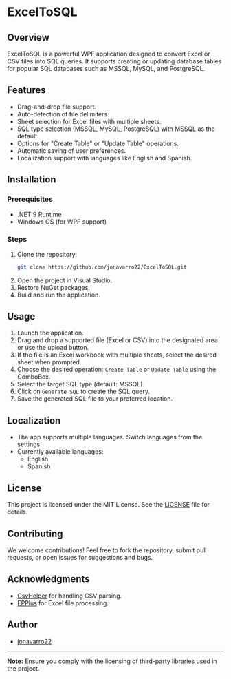 # ExcelToSQL

## Overview
ExcelToSQL is a powerful WPF application designed to convert Excel or CSV files into SQL queries. It supports creating or updating database tables for popular SQL databases such as MSSQL, MySQL, and PostgreSQL.

## Features
- Drag-and-drop file support.
- Auto-detection of file delimiters.
- Sheet selection for Excel files with multiple sheets.
- SQL type selection (MSSQL, MySQL, PostgreSQL) with MSSQL as the default.
- Options for "Create Table" or "Update Table" operations.
- Automatic saving of user preferences.
- Localization support with languages like English and Spanish.

## Installation

### Prerequisites
- .NET 9 Runtime
- Windows OS (for WPF support)

### Steps
1. Clone the repository:
    ```bash
    git clone https://github.com/jonavarro22/ExcelToSQL.git
    ```
2. Open the project in Visual Studio.
3. Restore NuGet packages.
4. Build and run the application.

## Usage
1. Launch the application.
2. Drag and drop a supported file (Excel or CSV) into the designated area or use the upload button.
3. If the file is an Excel workbook with multiple sheets, select the desired sheet when prompted.
4. Choose the desired operation: `Create Table` or `Update Table` using the ComboBox.
5. Select the target SQL type (default: MSSQL).
6. Click on `Generate SQL` to create the SQL query.
7. Save the generated SQL file to your preferred location.

## Localization
- The app supports multiple languages. Switch languages from the settings.
- Currently available languages:
  - English
  - Spanish

## License
This project is licensed under the MIT License. See the [LICENSE](LICENSE.txt) file for details.

## Contributing
We welcome contributions! Feel free to fork the repository, submit pull requests, or open issues for suggestions and bugs.

## Acknowledgments
- [CsvHelper](https://joshclose.github.io/CsvHelper/) for handling CSV parsing.
- [EPPlus](https://github.com/EPPlusSoftware/EPPlus) for Excel file processing.

## Author
- [jonavarro22](https://github.com/jonavarro22)

---

**Note:** Ensure you comply with the licensing of third-party libraries used in the project.


